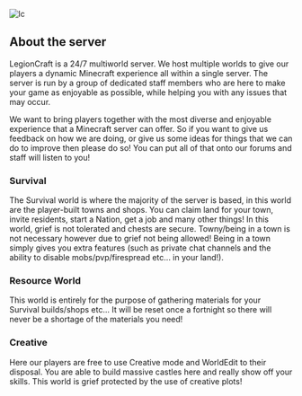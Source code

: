 ![lc](https://i.imgur.com/5NRJxSP.png)

## About the server

LegionCraft is a 24/7 multiworld server. We host multiple worlds to give our players a dynamic Minecraft experience all within a single server. The server is run by a group of dedicated staff members who are here to make your game as enjoyable as possible, while helping you with any issues that may occur.

We want to bring players together with the most diverse and enjoyable experience that a Minecraft server can offer. So if you want to give us feedback on how we are doing, or give us some ideas for things that we can do to improve then please do so! You can put all of that onto our forums and staff will listen to you!

### Survival
The Survival world is where the majority of the server is based, in this world are the player-built towns and shops. You can claim land for your town, invite residents, start a Nation, get a job and many other things! In this world, grief is not tolerated and chests are secure.
Towny/being in a town is not necessary however due to grief not being allowed! Being in a town simply gives you extra features (such as private chat channels and the ability to disable mobs/pvp/firespread etc... in your land!).

### Resource World
This world is entirely for the purpose of gathering materials for your Survival builds/shops etc... It will be reset once a fortnight so there will never be a shortage of the materials you need!

### Creative 
Here our players are free to use Creative mode and WorldEdit to their disposal. You are able to build massive castles here and really show off your skills. This world is grief protected by the use of creative plots!

